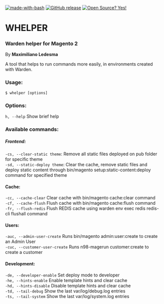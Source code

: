 [![made-with-bash](https://img.shields.io/badge/Made%20with-Bash-1f425f.svg)](https://www.gnu.org/software/bash/)
[![GitHub release](https://img.shields.io/github/release/Naereen/StrapDown.js.svg)](https://github.com/maxiledesma/whelper/releases/)
[![Open Source? Yes!](https://badgen.net/badge/Open%20Source%20%3F/Yes%21/blue?icon=github)](https://github.com/Naereen/badges/)
# WHELPER
### Warden helper for Magento 2
By **Maximiliano Ledesma**

A tool that helps to run commands more easily, in environments created with Warden.

### Usage:
```shell
$ whelper [options]
```

### Options:

`h, --help`
Show brief help

### Available commands:
##### Frontend:
`-cs, --clear-static theme`: Remove all static files deployed on pub folder for specific theme<br>
`-sd, --static-deploy theme`: Clear the cache, remove static files and deploy static content through bin/magento setup:static-content:deploy command for specified theme

#### Cache:
`-cc, --cache-clear` Clear cache with bin/magento cache:clear command<br>
`-cf, --cache-flush` Flush cache with bin/magento cache:flush command<br>
`-fr, --flush-redis` Flush REDIS cache using warden env exec redis redis-cli flushall command

#### Users:
`-auc, --admin-user-create` Runs bin/magento admin:user:create to create an Admin User<br>
`-cuc, --customer-user-create` Runs n98-magerun customer:create to create a customer<br>

#### Development:
`-de, --developer-enable` Set deploy mode to developer<br>
`-he, --hints-enable` Enable template hints and clear cache<br>
`-hd, --hints-disable` Disable template hints and clear cache<br>
`-td, --tail-debug` Show the last var/log/debug.log entries<br>
`-ts, --tail-system` Show the last var/log/system.log entries
